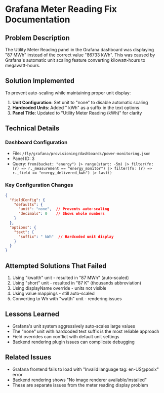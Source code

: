 # Grafana Meter Reading Fix Documentation

## Problem Description
The Utility Meter Reading panel in the Grafana dashboard was displaying "87 MWh" instead of the correct value "86733 kWh". This was caused by Grafana's automatic unit scaling feature converting kilowatt-hours to megawatt-hours.

## Solution Implemented
To prevent auto-scaling while maintaining proper unit display:

1. **Unit Configuration**: Set unit to "none" to disable automatic scaling
2. **Hardcoded Units**: Added " kWh" as a suffix in the text options
3. **Panel Title**: Updated to "Utility Meter Reading (kWh)" for clarity

## Technical Details

### Dashboard Configuration
- File: `/fly/grafana/provisioning/dashboards/power-monitoring.json`
- Panel ID: 3
- Query: `from(bucket: "energy") |> range(start: -5m) |> filter(fn: (r) => r._measurement == "energy_monitor") |> filter(fn: (r) => r._field == "energy_delivered_kwh") |> last()`

### Key Configuration Changes
```json
{
  "fieldConfig": {
    "defaults": {
      "unit": "none",  // Prevents auto-scaling
      "decimals": 0    // Shows whole numbers
    }
  },
  "options": {
    "text": {
      "suffix": " kWh"  // Hardcoded unit display
    }
  }
}
```

## Attempted Solutions That Failed
1. Using "kwatth" unit - resulted in "87 MWh" (auto-scaled)
2. Using "short" unit - resulted in "87 K" (thousands abbreviation)
3. Using displayName override - units not visible
4. Using value mappings - still auto-scaled
5. Converting to Wh with "watth" unit - rendering issues

## Lessons Learned
- Grafana's unit system aggressively auto-scales large values
- The "none" unit with hardcoded text suffix is the most reliable approach
- Field overrides can conflict with default unit settings
- Backend rendering plugin issues can complicate debugging

## Related Issues
- Grafana frontend fails to load with "Invalid language tag: en-US@posix" error
- Backend rendering shows "No image renderer available/installed"
- These are separate issues from the meter reading display problem